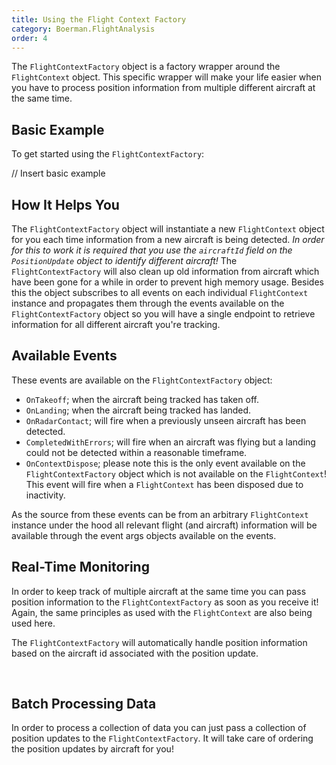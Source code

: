 ```yaml
---
title: Using the Flight Context Factory
category: Boerman.FlightAnalysis
order: 4
---
```



The `FlightContextFactory` object is a factory wrapper around the `FlightContext` object. This specific wrapper will make your life easier when you have to process position information from multiple different aircraft at the same time.

## Basic Example

To get started using the `FlightContextFactory`:

// Insert basic example

## How It Helps You

The `FlightContextFactory` object will instantiate a new `FlightContext` object for you each time information from a new aircraft is being detected.&nbsp;*In order for this to work it is required that you use the `aircraftId` field on the `PositionUpdate` object to identify different aircraft!*&nbsp;The `FlightContextFactory` will also clean up old information from aircraft which have been gone for a while in order to prevent high memory usage. Besides this the object subscribes to all events on each individual `FlightContext` instance and propagates them through the events available on the `FlightContextFactory` object so you will have a single endpoint to retrieve information for all different aircraft you're tracking.

## Available Events

These events are available on the `FlightContextFactory` object:

* `OnTakeoff`; when the aircraft being tracked has taken off.
* `OnLanding`; when the aircraft being tracked has landed.
* `OnRadarContact`; will fire when a previously unseen aircraft has been detected.
* `CompletedWithErrors`; will fire when an aircraft was flying but a landing could not be detected within a reasonable timeframe.
* `OnContextDispose`; please note this is the only event available on the `FlightContextFactory` object which is not available on the `FlightContext`! This event will fire when a `FlightContext` has been disposed due to inactivity.

As the source from these events can be from an arbitrary `FlightContext` instance under the hood all relevant flight (and aircraft) information will be available through the event args objects available on the events.

## Real-Time Monitoring

In order to keep track of multiple aircraft at the same time you can pass position information to the `FlightContextFactory` as soon as you receive it! Again, the same principles as used with the `FlightContext` are also being used here.

The `FlightContextFactory` will automatically handle position information based on the aircraft id associated with the position update.

&nbsp;

## Batch Processing Data

In order to process a collection of data you can just pass a collection of position updates to the `FlightContextFactory`. It will take care of ordering the position updates by aircraft for you!

&nbsp;